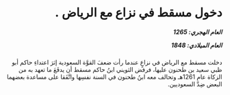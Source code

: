<h1 dir="rtl">دخول مسقط في نزاع مع الرياض .</h1>

<h5 dir="rtl">العام الهجري:  1265

العام الميلادي: 1848

</h5>

<p dir="rtl">دخلت مسقط مع الرياض في نزاعٍ عندما رأت ضعفَ القوَّة السعودية إثرَ اعتداءِ حاكم أبو ظبي سعيد بن طحنون عليها، فرفض الثويني ابنُ حاكم مسقط أن يدفَعَ ما تعهد به من الزكاة عام 1261هـ وتحالف معه ابنُ طحنون في السنة نفسِها واتَّفَقا على مساعدة بعضهما البعض ضِدَّ السعوديين.</p></br>
